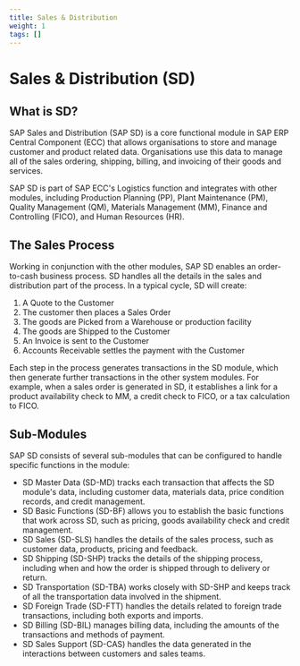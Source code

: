 ```yaml
---
title: Sales & Distribution
weight: 1
tags: []
---
```


# Sales & Distribution (SD)

## What is SD?

SAP Sales and Distribution (SAP SD) is a core functional module in SAP ERP Central Component (ECC) that allows organisations to store and manage customer and product related data. Organisations use this data to manage all of the sales ordering, shipping, billing, and invoicing of their goods and services.

SAP SD is part of SAP ECC's Logistics function and integrates with other modules, including Production Planning (PP), Plant Maintenance (PM), Quality Management (QM), Materials Management (MM), Finance and Controlling (FICO), and Human Resources (HR).

## The Sales Process

Working in conjunction with the other modules, SAP SD enables an order-to-cash business process. SD handles all the details in the sales and distribution part of the process. In a typical cycle, SD will create:

1. A Quote to the Customer
2. The customer then places a Sales Order
3. The goods are Picked from a Warehouse or production facility
4. The goods are Shipped to the Customer
5. An Invoice is sent to the Customer  
6. Accounts Receivable settles the payment with the Customer

Each step in the process generates transactions in the SD module, which then generate further transactions in the other system modules. For example, when a sales order is generated in SD, it establishes a link for a product availability check to MM, a credit check to FICO, or a tax calculation to FICO.

## Sub-Modules

SAP SD consists of several sub-modules that can be configured to handle specific functions in the module:

- SD Master Data (SD-MD) tracks each transaction that affects the SD module's data, including customer data, materials data, price condition records, and credit management.
- SD Basic Functions (SD-BF) allows you to establish the basic functions that work across SD, such as pricing, goods availability check and credit management.
- SD Sales (SD-SLS) handles the details of the sales process, such as customer data, products, pricing and feedback.
- SD Shipping (SD-SHP) tracks the details of the shipping process, including when and how the order is shipped through to delivery or return.
- SD Transportation (SD-TBA) works closely with SD-SHP and keeps track of all the transportation data involved in the shipment.
- SD Foreign Trade (SD-FTT) handles the details related to foreign trade transactions, including both exports and imports.
- SD Billing (SD-BIL) manages billing data, including the amounts of the transactions and methods of payment.
- SD Sales Support (SD-CAS) handles the data generated in the interactions between customers and sales teams.
